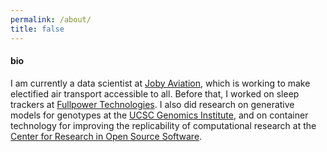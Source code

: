 ```yaml
---
permalink: /about/
title: false
---
```


#### bio

I am currently a data scientist at [Joby Aviation](https://www.jobyaviation.com/), which is working to make electified 
air transport accessible to all.
Before that, I worked on sleep trackers at [Fullpower Technologies](https://www.fullpower.com/home/business).
I also did research on generative models for genotypes at the 
[UCSC Genomics Institute](https://ucscgenomics.soe.ucsc.edu/), 
and on container technology for improving the replicability of computational research at the 
[Center for Research in Open Source Software](https://cross.ucsc.edu/).